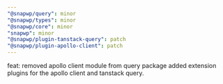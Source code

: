 ```yaml
---
"@snapwp/query": minor
"@snapwp/types": minor
"@snapwp/core": minor
"snapwp": minor
"@snapwp/plugin-tanstack-query": patch
"@snapwp/plugin-apollo-client": patch
---
```


feat: removed apollo client module from query package added extension plugins for the apollo client and tanstack query.
